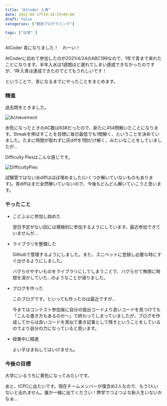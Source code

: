 ```yaml
---
title: "AtCoder 入青"
date: 2022-04-17T19:34:25+09:00
draft: false
categories: ["競技プログラミング"]

tags: ["日常" ]
---
```


AtCoder 青になりました！　わーい！

AtCoderに初めて参加したのが2021/4/24のABC199なので、1年で青まで来れたことになります。半年入水は1週間ほど遅れてしまい達成できなかったのですが、1年入青は達成できたのでとてもうれしいです！

ということで、青になるまでにやったことをまとめます。



### 精進

過去問をときました。

![Achievement](/blog/images/AtCoderBlueAchievement.jpg)

水色になったときのAC数は638だったので、新たに454問解いたことになります。Streakを伸ばすことを目標に毎日最低でも1問解く、ということを決めていました。たまに時間が取れずに灰diffを1問だけ解く、みたいなことをしていましたが...

Difficulty Piesはこんな感じです。

![DifficultyPies](/blog/images/AtCoderBlueDifficultyPies.jpg)

試験管ではない水diffはほぼ埋めました(いくつか解いていないものもあります)。青diffはまだ全然解いていないので、今後もどんどん解いていこうと思います。


### やったこと

- こどふぉに参加し始めた

  翌日予定がない回には積極的に参加するようにしています。最近参加できていませんが...

- ライブラリを整備した

  Githubで管理するようにしました。また、スニペットに登録し必要な時にすぐ出せるようにしました。

  バグらせやすいものをライブラリにしてしまうことで、バグらせて無限に時間を溶かしていた...のようなことが減りました。

- ブログを作った

  このブログです。といっても作ったのは最近ですが...

  今まではコンテスト参加後に自分の提出コードより良いコードを見つけても「こんな書き方もあるのか～」で終わってしまっていましたが、ブログを作成してからは良いコードを真似て書き記事として残すということをしているのでより自分の力になっていると思います。

- 授業中に精進

  よい子はまねしてはいけません。



### 今後の目標

大学にいるうちに黄色になってみたいです。

あと、ICPCに出たいです。現在チームメンバーが僕含め2人なので、もう1人いないと出れません。誰か一緒に出てください！弊学でつよつよな新入生いないかなぁ...